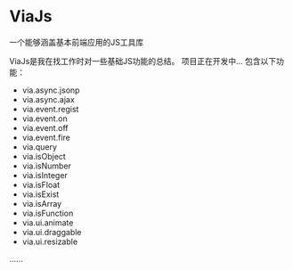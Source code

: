 ViaJs
=====

一个能够涵盖基本前端应用的JS工具库

ViaJs是我在找工作时对一些基础JS功能的总结。
项目正在开发中...
包含以下功能：

* via.async.jsonp
* via.async.ajax
* via.event.regist
* via.event.on
* via.event.off
* via.event.fire
* via.query
* via.isObject
* via.isNumber
* via.isInteger
* via.isFloat
* via.isExist
* via.isArray
* via.isFunction
* via.ui.animate
* via.ui.draggable
* via.ui.resizable

......
